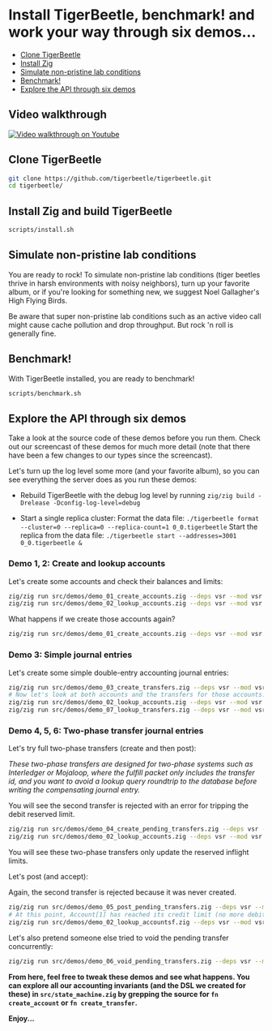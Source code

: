# Install TigerBeetle, benchmark! and work your way through six demos...

- [Clone TigerBeetle](#clone-tigerbeetle)
- [Install Zig](./HACKING.md#setup)
- [Simulate non-pristine lab conditions](#simulate-non-pristine-lab-conditions)
- [Benchmark!](#benchmark)
- [Explore the API through six demos](#explore-the-api-through-six-demos)

## Video walkthrough

[![Video walkthrough on Youtube](https://img.youtube.com/vi/lQSIVgvea48/0.jpg)](https://www.youtube.com/watch?v=lQSIVgvea48)

## Clone TigerBeetle

```bash
git clone https://github.com/tigerbeetle/tigerbeetle.git
cd tigerbeetle/
```

## Install Zig and build TigerBeetle

```bash
scripts/install.sh
```

## Simulate non-pristine lab conditions

You are ready to rock! To simulate non-pristine lab conditions (tiger beetles thrive in harsh environments with noisy neighbors), turn up your favorite album, or if you're looking for something new, we suggest Noel Gallagher's High Flying Birds.

Be aware that super non-pristine lab conditions such as an active video call might cause cache pollution and drop throughput. But rock 'n roll is generally fine.

## Benchmark!

With TigerBeetle installed, you are ready to benchmark!

```bash
scripts/benchmark.sh
```

## Explore the API through six demos

Take a look at the source code of these demos before you run them. Check out our screencast of these demos for much more detail (note that there have been a few changes to our types since the screencast).

Let's turn up the log level some more (and your favorite album), so you can see everything the server does as you run these demos:

- Rebuild TigerBeetle with the debug log level by running `zig/zig build -Drelease -Dconfig-log-level=debug`

- Start a single replica cluster:
Format the data file:
`./tigerbeetle format --cluster=0 --replica=0 --replica-count=1 0_0.tigerbeetle`
Start the replica from the data file:
`./tigerbeetle start --addresses=3001 0_0.tigerbeetle &`

### Demo 1, 2: Create and lookup accounts

Let's create some accounts and check their balances and limits:

```bash
zig/zig run src/demos/demo_01_create_accounts.zig --deps vsr --mod vsr::src/vsr.zig
zig/zig run src/demos/demo_02_lookup_accounts.zig --deps vsr --mod vsr::src/vsr.zig
```

What happens if we create those accounts again?

```bash
zig/zig run src/demos/demo_01_create_accounts.zig --deps vsr --mod vsr::src/vsr.zig
```

### Demo 3: Simple journal entries

Let's create some simple double-entry accounting journal entries:

```bash
zig/zig run src/demos/demo_03_create_transfers.zig --deps vsr --mod vsr::src/vsr.zig
# Now let's look at both accounts and the transfers for those accounts:
zig/zig run src/demos/demo_02_lookup_accounts.zig --deps vsr --mod vsr::src/vsr.zig
zig/zig run src/demos/demo_07_lookup_transfers.zig --deps vsr --mod vsr::src/vsr.zig
```

### Demo 4, 5, 6: Two-phase transfer journal entries

Let's try full two-phase transfers (create and then post):

*These two-phase transfers are designed for two-phase systems such as Interledger or Mojaloop, where the fulfill packet only includes the transfer id, and you want to avoid a lookup query roundtrip to the database before writing the compensating journal entry.*

You will see the second transfer is rejected with an error for tripping the debit reserved limit.

```bash
zig/zig run src/demos/demo_04_create_pending_transfers.zig --deps vsr --mod vsr::src/vsr.zig
zig/zig run src/demos/demo_02_lookup_accounts.zig --deps vsr --mod vsr::src/vsr.zig
```

You will see these two-phase transfers only update the reserved inflight limits.

Let's post (and accept):

Again, the second transfer is rejected because it was never created.

```bash
zig/zig run src/demos/demo_05_post_pending_transfers.zig --deps vsr --mod vsr::src/vsr.zig
# At this point, Account[1] has reached its credit limit (no more debit transfers allowed).
zig/zig run src/demos/demo_02_lookup_accountsf.zig --deps vsr --mod vsr::src/vsr.zig
```

Let's also pretend someone else tried to void the pending transfer concurrently:

```bash
zig/zig run src/demos/demo_06_void_pending_transfers.zig --deps vsr --mod vsr::src/vsr.zig
```

**From here, feel free to tweak these demos and see what happens. You can explore all our accounting invariants (and the DSL we created for these) in `src/state_machine.zig` by grepping the source for `fn create_account` or `fn create_transfer`.**

**Enjoy...**
